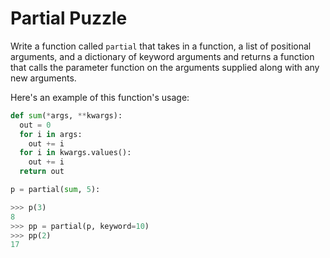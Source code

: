 # Partial Puzzle

Write a function called `partial` that takes in a function, a list of positional
arguments, and a dictionary of keyword arguments and returns a function that
calls the parameter function on the arguments supplied along with any new arguments.

Here's an example of this function's usage:

```python
def sum(*args, **kwargs):
  out = 0
  for i in args:
    out += i
  for i in kwargs.values():
    out += i
  return out

p = partial(sum, 5):
```

```python
>>> p(3)
8
>>> pp = partial(p, keyword=10)
>>> pp(2)
17

```
